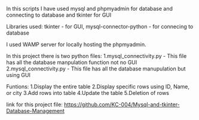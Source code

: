 In this scripts I have used mysql and phpmyadmin for database and connecting to database and tkinter for GUI

Libraries used: tkinter - for GUI,  mysql-connector-python - for connecing to database 

I used WAMP server for locally hosting the phpmyadmin.

In this project there is two python files:
  1.mysql_connectivity.py  -  This file has all the database manpulation function not no GUI
  2.mysql_connectivity.py  -  This file has all the database manupulation but using GUI

Funtions:
    1.Display the entire table
    2.Display specific rows using ID, Name, or city
    3.Add rows into table
    4.Update the table
    5.Deletion of rows

link for this project file:
https://github.com/KC-004/Mysql-and-tkinter-Database-Management